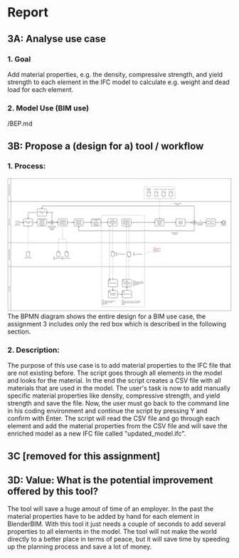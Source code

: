 # Report
## 3A: Analyse use case
### 1. Goal
Add material properties, e.g. the density, compressive strength, and yield strength to each element in the IFC model to calculate e.g. weight and dead load for each element.
### 2. Model Use (BIM use)
/BEP.md
## 3B: Propose a (design for a) tool / workflow
### 1. Process: 
![BPMN Use Case](BPMN_Group_20_A3.svg)
The BPMN diagram shows the entire design for a BIM use case, the assignment 3 includes only the red box which is described in the following section.
### 2. Description:
The purpose of this use case is to add material properties to the IFC file that are not existing before. The script goes through all elements in the model and looks for the material. In the end the script creates a CSV file with all materials that are used in the model. The user's task is now to add manually specific material properties like density, compressive strength, and yield strength and save the file. 
Now, the user must go back to the command line in his coding environment and continue the script by pressing Y and confirm with Enter. 
The script will read the CSV file and go through each element and add the material properties from the CSV file and will save the enriched model as a new IFC file called "updated_model.ifc".
## 3C [removed for this assignment]
## 3D: Value: What is the potential improvement offered by this tool?
The tool will save a huge amout of time of an employer. In the past the material properties have to be added by hand for each element in BlenderBIM. With this tool it just needs a couple of seconds to add several properties to all elements in the model.
The tool will not make the world directly to a better place in terms of peace, but it will save time by speeding up the planning process and save a lot of money.
